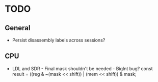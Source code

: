# TODO

## General
* Persist disassembly labels across sessions?

## CPU

* LDL and SDR - Final mask shouldn't be needed - BigInt bug?
    const result = ((reg & ~(mask << shift)) | (mem << shift)) & mask;
